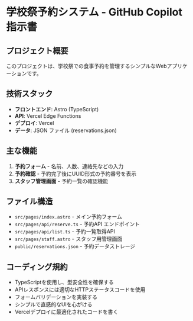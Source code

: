 <!-- Use this file to provide workspace-specific custom instructions to Copilot. For more details, visit https://code.visualstudio.com/docs/copilot/copilot-customization#_use-a-githubcopilotinstructionsmd-file -->

# 学校祭予約システム - GitHub Copilot 指示書

## プロジェクト概要
このプロジェクトは、学校祭での食事予約を管理するシンプルなWebアプリケーションです。

## 技術スタック
- **フロントエンド**: Astro (TypeScript)
- **API**: Vercel Edge Functions
- **デプロイ**: Vercel
- **データ**: JSON ファイル (reservations.json)

## 主な機能
1. **予約フォーム** - 名前、人数、連絡先などの入力
2. **予約確認** - 予約完了後にUUID形式の予約番号を表示
3. **スタッフ管理画面** - 予約一覧の確認機能

## ファイル構造
- `src/pages/index.astro` - メイン予約フォーム
- `src/pages/api/reserve.ts` - 予約API エンドポイント
- `src/pages/api/list.ts` - 予約一覧取得API
- `src/pages/staff.astro` - スタッフ用管理画面
- `public/reservations.json` - 予約データストレージ

## コーディング規約
- TypeScriptを使用し、型安全性を確保する
- APIレスポンスには適切なHTTPステータスコードを使用
- フォームバリデーションを実装する
- シンプルで直感的なUIを心がける
- Vercelデプロイに最適化されたコードを書く
